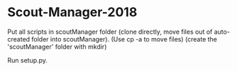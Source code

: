 # Scout-Manager-2018
Put all scripts in scoutManager folder (clone directly, move files out of auto-created folder into scoutManager). (Use cp -a to move files) (create the 'scoutManager' folder with mkdir)

Run setup.py.